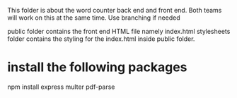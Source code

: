 This folder is about the word counter back end and front end. Both teams will work on this at the same time. Use branching if needed

public folder contains the front end HTML file namely index.html
stylesheets folder contains the styling for the index.html inside public folder.

# install the following packages 
npm install express multer pdf-parse
